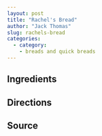 ```yaml
---
layout: post
title: "Rachel's Bread"
author: "Jack Thomas"
slug: rachels-bread
categories:
  - category:
    - breads and quick breads
---
```


## Ingredients

## Directions

## Source
